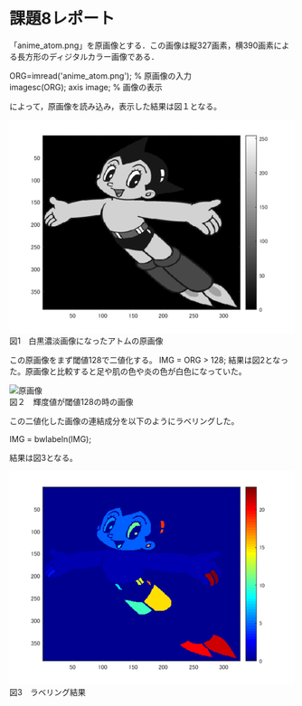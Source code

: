 # 課題8レポート

「anime_atom.png」を原画像とする．この画像は縦327画素，横390画素による長方形のディジタルカラー画像である．

ORG=imread('anime_atom.png'); % 原画像の入力  
imagesc(ORG); axis image; % 画像の表示

によって，原画像を読み込み，表示した結果は図１となる。

![原画像](https://github.com/Takuyaz/lecture_image_processing/blob/master/image/kadai8/gennga.png)  
図1　白黒濃淡画像になったアトムの原画像

この原画像をまず閾値128で二値化する。
IMG = ORG > 128;
結果は図2となった。原画像と比較すると足や肌の色や炎の色が白色になっていた。

![原画像](https://github.com/Takuyaz/lecture_image_processing/tree/master/image/kadai8)  
図２　輝度値が閾値128の時の画像

この二値化した画像の連結成分を以下のようにラベリングした。

IMG = bwlabeln(IMG);

結果は図3となる。

![原画像](https://github.com/Takuyaz/lecture_image_processing/blob/master/image/kadai8/labeling.png)  
図3　ラベリング結果
